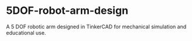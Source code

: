 # 5DOF-robot-arm-design
A 5 DOF robotic arm designed in TinkerCAD for mechanical simulation and educational use.
